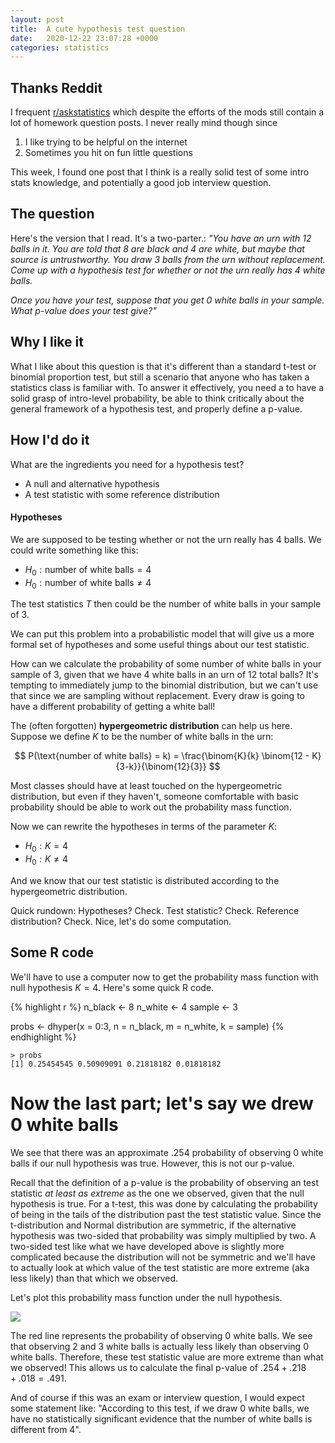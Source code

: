 ```yaml
---
layout: post
title:  A cute hypothesis test question
date:   2020-12-22 23:07:28 +0000
categories: statistics
---
```


## Thanks Reddit

I frequent [r/askstatistics](https://www.reddit.com/r/AskStatistics/) which despite the efforts of the mods still contain a lot of homework question posts.
I never really mind though since

1. I like trying to be helpful on the internet
2. Sometimes you hit on fun little questions

This week, I found one post that I think is a really solid test of some intro stats knowledge, and potentially a good job interview question.

## The question

Here's the version that I read. It's a two-parter.:
<i>
"You have an urn with 12 balls in it.
You are told that 8 are black and 4 are white, but maybe that source is untrustworthy.
You draw 3 balls from the urn without replacement.
Come up with a hypothesis test for whether or not the urn really has 4 white balls.
</i>

<i>
Once you have your test, suppose that you get 0 white balls in your sample.
What p-value does your test give?"
</i>

## Why I like it

What I like about this question is that it's different than a standard t-test or binomial proportion test, but still a scenario that anyone who has taken a statistics class is familiar with.
To answer it effectively, you need a to have a solid grasp of intro-level probability, be able to think critically about the general framework of a hypothesis test, and properly define a p-value.

## How I'd do it

What are the ingredients you need for a hypothesis test?

+ A null and alternative hypothesis
+ A test statistic with some reference distribution

#### Hypotheses

We are supposed to be testing whether or not the urn really has 4 balls.
We could write something like this:

+ $H_0: \text{number of white balls} = 4$
+ $H_0: \text{number of white balls} \neq 4$

The test statistics $T$ then could be the number of white balls in your sample of 3.

We can put this problem into a probabilistic model that will give us a more formal set of hypotheses and some useful things about our test statistic.

How can we calculate the probability of some number of white balls in your sample of 3, given that we have 4 white balls in an urn of 12 total balls?
It's tempting to immediately jump to the binomial distribution, but we can't use that since we are sampling without replacement.
Every draw is going to have a different probability of getting a white ball!

The (often forgotten) **hypergeometric distribution** can help us here.
Suppose we define $K$ to be the number of white balls in the urn:

$$
P(\text{number of white balls} = k) = \frac{\binom{K}{k} \binom{12 - K}{3-k}}{\binom{12}{3}}
$$

Most classes should have at least touched on the hypergeometric distribution, but even if they haven't, someone comfortable with basic probability should be able to work out the probability mass function.

Now we can rewrite the hypotheses in terms of the parameter $K$:

+ $H_0: K = 4$
+ $H_0: K \neq 4$

And we know that our test statistic is distributed according to the hypergeometric distribution.

Quick rundown:
Hypotheses? Check.
Test statistic? Check.
Reference distribution? Check.
Nice, let's do some computation.

## Some R code

We'll have to use a computer now to get the probability mass function with null hypothesis $K = 4$.
Here's some quick R code.

{% highlight r %}
n_black <- 8
n_white <- 4
sample <- 3

probs <- dhyper(x = 0:3,
                n = n_black,
                m = n_white,
                k = sample)
{% endhighlight %}

```
> probs
[1] 0.25454545 0.50909091 0.21818182 0.01818182
```

# Now the last part; let's say we drew 0 white balls

We see that there was an approximate .254 probability of observing 0 white balls if our null hypothesis was true.
However, this is not our p-value.

Recall that the definition of a p-value is the probability of observing an test statistic *at least as extreme* as the one we observed, given that the null hypothesis is true.
For a t-test, this was done by calculating the probability of being in the tails of the distribution past the test statistic value.
Since the t-distribution and Normal distribution are symmetric, if the alternative hypothesis was two-sided that probability was simply multiplied by two.
A two-sided test like what we have developed above is slightly more complicated because the distribution will not be symmetric and we'll have to actually look at which value of the test statistic are more extreme (aka less likely) than that which we observed.

Let's plot this probability mass function under the null hypothesis.

![](/assets/hypergeometric_pmf.png)

The red line represents the probability of observing 0 white balls.
We see that observing 2 and 3 white balls is actually less likely than observing 0 white balls.
Therefore, these test statistic value are more extreme than what we observed!
This allows us to calculate the final p-value of $.254+.218+.018=.491$.

And of course if this was an exam or interview question, I would expect some statement like:
"According to this test, if we draw 0 white balls, we have no statistically significant evidence that the number of white balls is different from 4".
